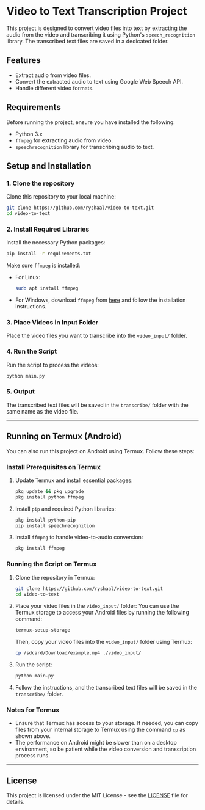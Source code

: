 
# Video to Text Transcription Project

This project is designed to convert video files into text by extracting the audio from the video and transcribing it using Python's `speech_recognition` library. The transcribed text files are saved in a dedicated folder.

## Features

- Extract audio from video files.
- Convert the extracted audio to text using Google Web Speech API.
- Handle different video formats.

## Requirements

Before running the project, ensure you have installed the following:

- Python 3.x
- `ffmpeg` for extracting audio from video.
- `speechrecognition` library for transcribing audio to text.

## Setup and Installation

### 1. Clone the repository

Clone this repository to your local machine:
```bash
git clone https://github.com/ryshaal/video-to-text.git
cd video-to-text
```

### 2. Install Required Libraries

Install the necessary Python packages:
```bash
pip install -r requirements.txt
```

Make sure `ffmpeg` is installed:
- For Linux:
  ```bash
  sudo apt install ffmpeg
  ```
- For Windows, download `ffmpeg` from [here](https://ffmpeg.org/download.html) and follow the installation instructions.

### 3. Place Videos in Input Folder

Place the video files you want to transcribe into the `video_input/` folder.

### 4. Run the Script

Run the script to process the videos:
```bash
python main.py
```

### 5. Output

The transcribed text files will be saved in the `transcribe/` folder with the same name as the video file.

---

## Running on Termux (Android)

You can also run this project on Android using Termux. Follow these steps:

### Install Prerequisites on Termux

1. Update Termux and install essential packages:
   ```bash
   pkg update && pkg upgrade
   pkg install python ffmpeg
   ```

2. Install `pip` and required Python libraries:
   ```bash
   pkg install python-pip
   pip install speechrecognition
   ```

3. Install `ffmpeg` to handle video-to-audio conversion:
   ```bash
   pkg install ffmpeg
   ```

### Running the Script on Termux

1. Clone the repository in Termux:
   ```bash
   git clone https://github.com/ryshaal/video-to-text.git
   cd video-to-text
   ```

2. Place your video files in the `video_input/` folder:
   You can use the Termux storage to access your Android files by running the following command:
   ```bash
   termux-setup-storage
   ```

   Then, copy your video files into the `video_input/` folder using Termux:
   ```bash
   cp /sdcard/Download/example.mp4 ./video_input/
   ```

3. Run the script:
   ```bash
   python main.py
   ```

4. Follow the instructions, and the transcribed text files will be saved in the `transcribe/` folder.

### Notes for Termux

- Ensure that Termux has access to your storage. If needed, you can copy files from your internal storage to Termux using the command `cp` as shown above.
- The performance on Android might be slower than on a desktop environment, so be patient while the video conversion and transcription process runs.

---

## License

This project is licensed under the MIT License - see the [LICENSE](LICENSE) file for details.
